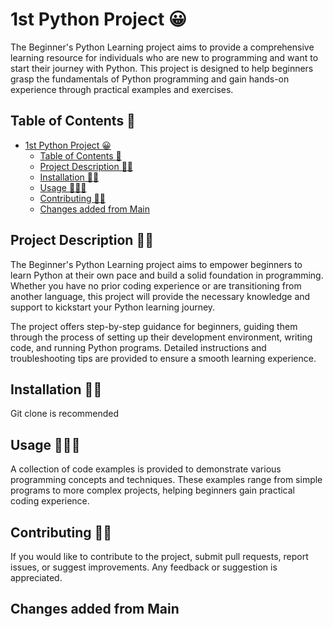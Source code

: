 # 1st Python Project 😀

The Beginner's Python Learning project aims to provide a comprehensive learning resource for individuals who are new to programming and want to start their journey with Python. This project is designed to help beginners grasp the fundamentals of Python programming and gain hands-on experience through practical examples and exercises.

## Table of Contents 🧠
- [1st Python Project 😀](#1st-python-project-)
  - [Table of Contents 🧠](#table-of-contents-)
  - [Project Description 🕵️‍♀️](#project-description-️️)
  - [Installation 👨‍💻](#installation-)
  - [Usage 🧑🏻‍💼](#usage-)
  - [Contributing ✊🏻](#contributing-)
  - [Changes added from Main](#changes-added-from-main)

## Project Description 🕵️‍♀️

The Beginner's Python Learning project aims to empower beginners to learn Python at their own pace and build a solid foundation in programming. Whether you have no prior coding experience or are transitioning from another language, this project will provide the necessary knowledge and support to kickstart your Python learning journey. 

The project offers step-by-step guidance for beginners, guiding them through the process of setting up their development environment, writing code, and running Python programs. Detailed instructions and troubleshooting tips are provided to ensure a smooth learning experience.

## Installation 👨‍💻

Git clone is recommended

## Usage 🧑🏻‍💼

A collection of code examples is provided to demonstrate various programming concepts and techniques. These examples range from simple programs to more complex projects, helping beginners gain practical coding experience.

## Contributing ✊🏻

If you would like to contribute to the project, submit pull requests, report issues, or suggest improvements. Any feedback or suggestion is appreciated.

## Changes added from Main